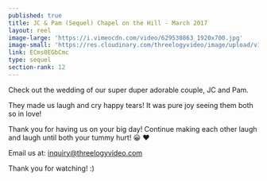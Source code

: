 ```yaml
---
published: true
title: JC & Pam (Sequel) Chapel on the Hill - March 2017
layout: reel
image-large: 'https://i.vimeocdn.com/video/629530863_1920x700.jpg'
image-small: 'https://res.cloudinary.com/threelogyvideo/image/upload/v1528731331/jc.jpg'
link: ECms0EGbCmc
type: sequel
section-rank: 12
---
```

Check out the wedding of our super duper adorable couple, JC and Pam.

They made us laugh and cry happy tears! It was pure joy seeing them both so in love!

Thank you for having us on your big day! Continue making each other laugh and laugh until both your tummy hurt! 😀 ❤

Email us at: inquiry@threelogyvideo.com

Thank you for watching! :)
